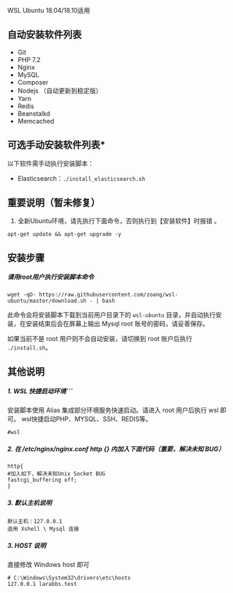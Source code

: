 WSL Ubuntu 18.04/18.10适用 
## 自动安装软件列表

* Git
* PHP 7.2
* Nginx
* MySQL
* Composer
* Nodejs （自动更新到稳定版）
* Yarn
* Redis
* Beanstalkd
* Memcached

## 可选手动安装软件列表*

以下软件需手动执行安装脚本：

* Elasticsearch：`./install_elasticsearch.sh`

## 重要说明（暂未修复）

1. 全新Ubuntu环境，请先执行下面命令，否则执行到【安装软件】时报错 。

```
apt-get update && apt-get upgrade -y
```

## 安装步骤

##### 请用root用户执行安装脚本命令

```
wget -qO- https://raw.githubusercontent.com/zoang/wsl-ubuntu/master/download.sh - | bash
```

此命令会将安装脚本下载到当前用户目录下的 `wsl-ubuntu` 目录，并自动执行安装，在安装结束后会在屏幕上输出 Mysql root 账号的密码，请妥善保存。

如果当前不是 root 用户则不会自动安装，请切换到 root 账户后执行 `./install.sh`。


## 其他说明


##### 1. WSL 快捷启动环境```
安装脚本使用 Alias 集成部分环境服务快速启动。请进入 root 用户后执行 wsl 即可。
wsl快捷启动PHP、MYSQL、SSH、REDIS等。

```
#wsl
```

##### 2. 在 /etc/nginx/nginx.conf http {} 内加入下面代码（重要，解决未知 BUG）

```
http{
#加入如下，解决未知Unix Socket BUG
fastcgi_buffering off; 
}
```

##### 3. 默认主机说明

```
默认主机：127.0.0.1
适用 Xshell \ Mysql 连接
```

##### 3. HOST 说明
直接修改 Windows host 即可

```
# C:\Windows\System32\drivers\etc\hosts
127.0.0.1 larabbs.test
```

